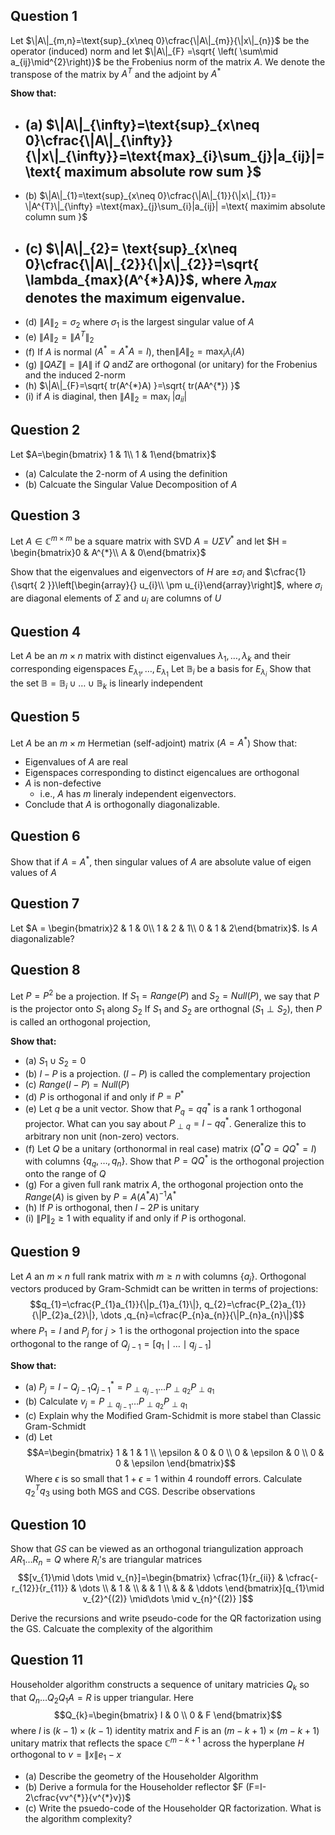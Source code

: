 
## Question 1 
Let $\|A\|_{m,n}=\text{sup}_{x\neq 0}\cfrac{\|A\|_{m}}{\|x\|_{n}}$ be the operator (induced) norm and let $\|A\|_{F} =\sqrt{  \left( \sum\mid a_{ij}\mid^{2}\right)}$ be the Frobenius norm of the matrix $A$.
We denote the transpose of the matrix by $A^{T}$ and the adjoint by $A^{*}$

**Show that:**

- (a) $\|A\|_{\infty}=\text{sup}_{x\neq 0}\cfrac{\|A\|_{\infty}}{\|x\|_{\infty}}=\text{max}_{i}\sum_{j}|a_{ij}|=\text{ maximum absolute row sum }$
	- 
- (b) $\|A\|_{1}=\text{sup}_{x\neq 0}\cfrac{\|A\|_{1}}{\|x\|_{1}}= \|A^{T}\|_{\infty} =\text{max}_{j}\sum_{i}|a_{ij}| =\text{ maximim absolute column sum }$
- (c) $\|A\|_{2}= \text{sup}_{x\neq 0}\cfrac{\|A\|_{2}}{\|x\|_{2}}=\sqrt{ \lambda_{max}(A^{*}A)}$, where $\lambda_{max}$ denotes the maximum eigenvalue.
	- 
- (d) $\|A\|_{2}=\sigma_{2}$ where $\sigma_{1}$ is the largest singular value of $A$ 
- (e) $\|A\|_{2}=\|A^{T}\|_{2}$
- (f) If $A$ is normal ($A^{*}=A^{*}A=I$), then$\|A\|_{2}=\text{max}_{i}\lambda_{i}(A)$ 
- (g) $\|QAZ\|=\|A\|$ if $Q$ and$Z$ are orthogonal (or unitary) for the Frobenius and the induced 2-norm
- (h) $\|A\|_{F}=\sqrt{ tr(A^{*}A) }=\sqrt{ tr(AA^{*}) }$
- (i) if $A$ is diaginal, then $\|A\|_{2}=\text{max}_{i} \ |a_{ii}|$

## Question 2

Let $A=\begin{bmatrix} 1 & 1\\ 1 & 1\end{bmatrix}$ 
- (a) Calculate the 2-norm of $A$ using the definition
- (b) Calcuate the Singular Value Decomposition of $A$ 

## Question 3

Let $A\in\mathbb{C}^{m\times m}$ be a square matrix with SVD $A = U\Sigma V^{*}$ and let $H = \begin{bmatrix}0 & A^{*}\\ A & 0\end{bmatrix}$ 

Show that the eigenvalues and eigenvectors of $H$ are $\pm \sigma_{i}$ and $\cfrac{1}{\sqrt{ 2 }}\left[\begin{array}{} u_{i}\\ \pm u_{i}\end{array}\right]$, where $\sigma_{i}$ are diagonal elements of $\Sigma$ and $u_{i}$ are columns of $U$ 

## Question 4

Let $A$ be an $m\times n$ matrix with distinct eigenvalues $\lambda_{1}, \dots, \lambda_{k}$ and their corresponding eigenspaces $E_{\lambda_{1}}, \dots, E_{\lambda_{1}}$ 
Let $\mathbb{B}_{i}$ be a basis for $E_{\lambda_{i}}$ 
Show that the set $\mathbb{B}=\mathbb{B}_{i}\cup \dots \cup \mathbb{B}_{k}$ is linearly independent

## Question 5

Let $A$ be an $m\times m$ Hermetian (self-adjoint) matrix ($A=A^{*}$) 
Show that:
- Eigenvalues of $A$ are real
- Eigenspaces corresponding to distinct eigencalues are orthogonal
- $A$ is non-defective
	- i.e., $A$ has $m$ lineraly independent eigenvectors. 
- Conclude that $A$ is orthogonally diagonalizable.

## Question 6

Show that if $A = A^{*}$, then singular values of $A$ are absolute value of eigen values of $A$ 

## Question 7

Let $A = \begin{bmatrix}2 & 1 & 0\\ 1 & 2 & 1\\ 0 & 1 & 2\end{bmatrix}$.
Is $A$ diagonalizable?

## Question 8

Let $P = P^{2}$ be a projection.
If $S_{1}=Range(P)$ and $S_{2}=Null(P)$, we say that $P$ is the projector onto $S_{1}$ along $S_{2}$ 
If $S_{1}$ and $S_{2}$ are orthognal $(S_{1}\perp S_{2})$, then $P$ is called an orthogonal projection,

**Show that:** 
- (a) $S_{1}\cup S_{2}=0$
- (b) $I-P$ is a projection.  $(I - P)$ is called the complementary projection
- (c) $Range(I-P)=Null(P)$
- (d) $P$ is orthogonal if and only if $P=P^{*}$
- (e) Let $q$ be a unit vector. Show that $P_{q}=qq^{*}$ is a rank 1 orthogonal projector. What can you say about $P_{\perp q}=I-qq^{*}$. Generalize this to arbitrary non unit (non-zero) vectors.
- (f) Let $Q$ be a unitary (orthonormal in real case) matrix ($Q^{*}Q=QQ^{*}=I$) with columns $\{ q_{q}, \dots, q_{n} \}$. Show that $P=QQ^{*}$ is the orthogonal projection onto the range of $Q$ 
- (g) For a given full rank matrix $A$, the orthogonal projection onto the $Range(A)$ is given by $P=A(A^{*}A)^{-1}A^{*}$ 
- (h) If $P$ is orthogonal, then $I-2P$ is unitary
- (i) $\|P\|_{2}\geq 1$ with equality if and only if $P$ is orthogonal.

## Question 9

Let $A$ an $m\times n$ full rank matrix with $m\geq n$ with columns $\{ a_{j} \}$. 
Orthogonal vectors produced by Gram-Schmidt can be written in terms of projections:
$$q_{1}=\cfrac{P_{1}a_{1}}{\|p_{1}a_{1}\|}, q_{2}=\cfrac{P_{2}a_{1}}{\|P_{2}a_{2}\|}, \dots ,q_{n}=\cfrac{P_{n}a_{n}}{\|P_{n}a_{n}\|}$$
where $P_{1}=I$ and $P_{j}$ for $j>1$ is the orthogonal projection into the space orthogonal to the range of $Q_{j-1}=[q_{1}\mid \dots \mid q_{j-1}]$

**Show that:**
- (a) $P_{j}=I-Q_{j-1}Q^{*}_{j-1}=P_{\perp q_{j-1}}\dots P_{\perp q_{2}}P_{\perp{q_{1}}}$ 
- (b) Calculate $v_{j}=P_{\perp q_{j-1}}\dots P_{\perp q_{2}}P_{\perp{q_{1}}}$
- (c) Explain why the Modified Gram-Schidmit is more stabel than Classic Gram-Schmidt
- (d) Let 
$$A=\begin{bmatrix}
1 & 1 & 1 \\ 
\epsilon & 0 & 0 \\ 
0 & \epsilon & 0 \\ 
0 & 0 & \epsilon
\end{bmatrix}$$
	Where $\epsilon$ is so small that $1+\epsilon =1$ within $4$ roundoff errors.
	Calculate $q_{2}^{T}q_{3}$ using both MGS and CGS. Describe observations

## Question 10

Show that $GS$ can be viewed as an orthogonal triangulization approach $AR_{1}\dots R_{n}=Q$ where $R_{i}$'s are triangular matrices
$$[v_{1}\mid \dots \mid v_{n}]=\begin{bmatrix}
\cfrac{1}{r_{ii}} & \cfrac{-r_{12}}{r_{11}} & \dots \\ 
& 1 & \\ 
& & 1 \\ 
& & & \ddots
\end{bmatrix}[q_{1}\mid v_{2}^{(2)} \mid\dots \mid v_{n}^{(2)} ]$$

Derive the recursions and write pseudo-code for the QR factorization using the GS.
Calcuate the complexity of the algorithim

## Question 11

Householder algorithm constructs a sequence of unitary matricies $Q_{k}$ so that $Q_{n}\dots Q_{2}Q_{1}A=R$ is upper triangular. Here
$$Q_{k}=\begin{bmatrix}
I & 0 \\ 
0 & F
\end{bmatrix}$$
where $I$ is $(k-1)\times(k-1)$ identity matrix and $F$ is an $(m-k+1)\times(m-k+1)$ unitary matrix that reflects the space $\mathbb{C}^{m-k+1}$ across the hyperplane $H$ orthogonal to $v= \|x\|e_{1}-x$ 

- (a) Describe the geometry of the Householder Algorithm
- (b) Derive a formula for the Householder reflector $F (F=I-2\cfrac{vv^{*}}{v^{*}v})$
- (c) Write the psuedo-code of the Householder QR factorization. What is the algorithm complexity?










